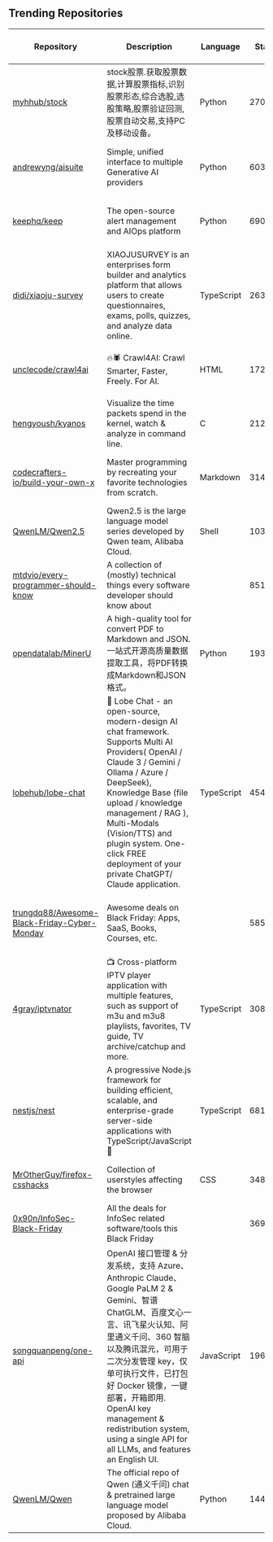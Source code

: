 ## Trending Repositories

| Repository | Description | Language | Stars | Forks | Built By | Current Period Stars |
|------------|-------------|----------|-------|-------|----------|---------------------|
| [myhhub/stock](https://github.com/myhhub/stock) | stock股票.获取股票数据,计算股票指标,识别股票形态,综合选股,选股策略,股票验证回测,股票自动交易,支持PC及移动设备。 | Python | 2707 | 583 | [myhhub](https://github.com/myhhub), [lihaiwenserver](https://github.com/lihaiwenserver) | 38 |
| [andrewyng/aisuite](https://github.com/andrewyng/aisuite) | Simple, unified interface to multiple Generative AI providers | Python | 6038 | 513 | [ksolo](https://github.com/ksolo), [standsleeping](https://github.com/standsleeping), [rohitprasad15](https://github.com/rohitprasad15), [jeffxtang](https://github.com/jeffxtang), [andrewyng](https://github.com/andrewyng) | 1143 |
| [keephq/keep](https://github.com/keephq/keep) | The open-source alert management and AIOps platform | Python | 6908 | 716 | [talboren](https://github.com/talboren), [shahargl](https://github.com/shahargl), [Matvey-Kuk](https://github.com/Matvey-Kuk), [VladimirFilonov](https://github.com/VladimirFilonov), [GlebBerjoskin](https://github.com/GlebBerjoskin) | 323 |
| [didi/xiaoju-survey](https://github.com/didi/xiaoju-survey) | XIAOJUSURVEY is an enterprises form builder and analytics platform that allows users to create questionnaires, exams, polls, quizzes, and analyze data online. | TypeScript | 2637 | 320 | [sudoooooo](https://github.com/sudoooooo), [luch1994](https://github.com/luch1994), [skique](https://github.com/skique), [alwayrun](https://github.com/alwayrun), [chaorenluo](https://github.com/chaorenluo) | 40 |
| [unclecode/crawl4ai](https://github.com/unclecode/crawl4ai) | 🔥🕷️ Crawl4AI: Crawl Smarter, Faster, Freely. For AI. | HTML | 17215 | 1272 | [unclecode](https://github.com/unclecode), [bizrockman](https://github.com/bizrockman), [datehoer](https://github.com/datehoer), [mjvankampen](https://github.com/mjvankampen), [ketonkss4](https://github.com/ketonkss4) | 131 |
| [hengyoush/kyanos](https://github.com/hengyoush/kyanos) | Visualize the time packets spend in the kernel, watch & analyze in command line. | C | 2121 | 45 | [hengyoush](https://github.com/hengyoush) | 677 |
| [codecrafters-io/build-your-own-x](https://github.com/codecrafters-io/build-your-own-x) | Master programming by recreating your favorite technologies from scratch. | Markdown | 314221 | 29176 | [danistefanovic](https://github.com/danistefanovic), [rohitpaulk](https://github.com/rohitpaulk), [sarupbanskota](https://github.com/sarupbanskota), [fake-rookie](https://github.com/fake-rookie), [bauripalash](https://github.com/bauripalash) | 317 |
| [QwenLM/Qwen2.5](https://github.com/QwenLM/Qwen2.5) | Qwen2.5 is the large language model series developed by Qwen team, Alibaba Cloud. | Shell | 10345 | 637 | [jklj077](https://github.com/jklj077), [JustinLin610](https://github.com/JustinLin610), [bug-orz](https://github.com/bug-orz), [huybery](https://github.com/huybery), [JianxinMa](https://github.com/JianxinMa) | 56 |
| [mtdvio/every-programmer-should-know](https://github.com/mtdvio/every-programmer-should-know) | A collection of (mostly) technical things every software developer should know about |  | 85107 | 7877 | [mr-mig](https://github.com/mr-mig), [YellowFoxH4XOR](https://github.com/YellowFoxH4XOR), [espozbob](https://github.com/espozbob), [wa008](https://github.com/wa008), [diendv96](https://github.com/diendv96) | 328 |
| [opendatalab/MinerU](https://github.com/opendatalab/MinerU) | A high-quality tool for convert PDF to Markdown and JSON.一站式开源高质量数据提取工具，将PDF转换成Markdown和JSON格式。 | Python | 19394 | 1380 | [myhloli](https://github.com/myhloli), [dt-yy](https://github.com/dt-yy), [Focusshang](https://github.com/Focusshang), [drunkpig](https://github.com/drunkpig), [papayalove](https://github.com/papayalove) | 363 |
| [lobehub/lobe-chat](https://github.com/lobehub/lobe-chat) | 🤯 Lobe Chat - an open-source, modern-design AI chat framework. Supports Multi AI Providers( OpenAI / Claude 3 / Gemini / Ollama / Azure / DeepSeek), Knowledge Base (file upload / knowledge management / RAG ), Multi-Modals (Vision/TTS) and plugin system. One-click FREE deployment of your private ChatGPT/ Claude application. | TypeScript | 45428 | 10203 | [arvinxx](https://github.com/arvinxx), [semantic-release-bot](https://github.com/semantic-release-bot), [canisminor1990](https://github.com/canisminor1990), [lobehubbot](https://github.com/lobehubbot) | 49 |
| [trungdq88/Awesome-Black-Friday-Cyber-Monday](https://github.com/trungdq88/Awesome-Black-Friday-Cyber-Monday) | Awesome deals on Black Friday: Apps, SaaS, Books, Courses, etc. |  | 5858 | 1194 | [gh-readonly-tdinh-me](https://github.com/gh-readonly-tdinh-me), [trungdq88](https://github.com/trungdq88), [dqhieu](https://github.com/dqhieu), [pradeepb28](https://github.com/pradeepb28), [iwootten](https://github.com/iwootten) | 70 |
| [4gray/iptvnator](https://github.com/4gray/iptvnator) | 📺 Cross-platform IPTV player application with multiple features, such as support of m3u and m3u8 playlists, favorites, TV guide, TV archive/catchup and more. | TypeScript | 3083 | 405 | [4gray](https://github.com/4gray), [bovirus](https://github.com/bovirus), [semantic-release-bot](https://github.com/semantic-release-bot), [KiPSOFT](https://github.com/KiPSOFT) | 63 |
| [nestjs/nest](https://github.com/nestjs/nest) | A progressive Node.js framework for building efficient, scalable, and enterprise-grade server-side applications with TypeScript/JavaScript 🚀 | TypeScript | 68146 | 7665 | [kamilmysliwiec](https://github.com/kamilmysliwiec), [renovate-bot](https://github.com/renovate-bot), [micalevisk](https://github.com/micalevisk) | 86 |
| [MrOtherGuy/firefox-csshacks](https://github.com/MrOtherGuy/firefox-csshacks) | Collection of userstyles affecting the browser | CSS | 3484 | 328 | [MrOtherGuy](https://github.com/MrOtherGuy), [black7375](https://github.com/black7375), [sonofevil](https://github.com/sonofevil), [thePanz](https://github.com/thePanz), [djeglin](https://github.com/djeglin) | 19 |
| [0x90n/InfoSec-Black-Friday](https://github.com/0x90n/InfoSec-Black-Friday) | All the deals for InfoSec related software/tools this Black Friday |  | 3690 | 428 | [0x90n](https://github.com/0x90n), [raghavanks](https://github.com/raghavanks), [c0nsol](https://github.com/c0nsol), [sjgibbs](https://github.com/sjgibbs), [omergunal](https://github.com/omergunal) | 76 |
| [songquanpeng/one-api](https://github.com/songquanpeng/one-api) | OpenAI 接口管理 & 分发系统，支持 Azure、Anthropic Claude、Google PaLM 2 & Gemini、智谱 ChatGLM、百度文心一言、讯飞星火认知、阿里通义千问、360 智脑以及腾讯混元，可用于二次分发管理 key，仅单可执行文件，已打包好 Docker 镜像，一键部署，开箱即用. OpenAI key management & redistribution system, using a single API for all LLMs, and features an English UI. | JavaScript | 19612 | 4336 | [songquanpeng](https://github.com/songquanpeng), [mrhaoji](https://github.com/mrhaoji), [igophper](https://github.com/igophper), [quzard](https://github.com/quzard), [Laisky](https://github.com/Laisky) | 19 |
| [QwenLM/Qwen](https://github.com/QwenLM/Qwen) | The official repo of Qwen (通义千问) chat & pretrained large language model proposed by Alibaba Cloud. | Python | 14438 | 1175 | [JustinLin610](https://github.com/JustinLin610), [yangapku](https://github.com/yangapku), [JianxinMa](https://github.com/JianxinMa), [jklj077](https://github.com/jklj077), [jxst539246](https://github.com/jxst539246) | 13 |
